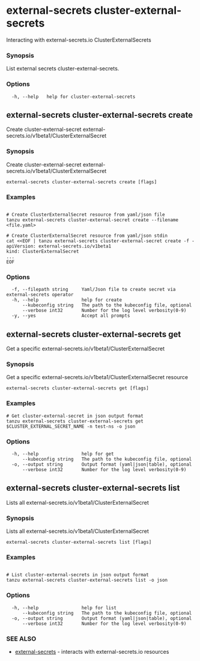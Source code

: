 # external-secrets cluster-external-secrets

Interacting with external-secrets.io ClusterExternalSecrets

### Synopsis

List external secrets cluster-external-secrets.

### Options

```console
  -h, --help   help for cluster-external-secrets
```

## external-secrets cluster-external-secrets create

Create cluster-external-secret external-secrets.io/v1beta1/ClusterExternalSecret

### Synopsis

Create cluster-external-secret external-secrets.io/v1beta1/ClusterExternalSecret

```
external-secrets cluster-external-secrets create [flags]
```

### Examples

```

# Create ClusterExternalSecret resource from yaml/json file
tanzu external-secrets cluster-external-secret create --filename <file.yaml>

# Create ClusterExternalSecret resource from yaml/json stdin
cat <<EOF | tanzu external-secrets cluster-external-secret create -f -
apiVersion: external-secrets.io/v1beta1
kind: ClusterExternalSecret
...
EOF

```

### Options

```
  -f, --filepath string     Yaml/Json file to create secret via external-secrets operator
  -h, --help                help for create
      --kubeconfig string   The path to the kubeconfig file, optional
      --verbose int32       Number for the log level verbosity(0-9)
  -y, --yes                 Accept all prompts
```

## external-secrets cluster-external-secrets get

Get a specific external-secrets.io/v1beta1/ClusterExternalSecret

### Synopsis

Get a specific external-secrets.io/v1beta1/ClusterExternalSecret resource

```
external-secrets cluster-external-secrets get [flags]
```

### Examples

```
# Get cluster-external-secret in json output format
tanzu external-secrets cluster-external-secrets get $CLUSTER_EXTERNAL_SECRET_NAME -n test-ns -o json
```

### Options

```
  -h, --help                help for get
      --kubeconfig string   The path to the kubeconfig file, optional
  -o, --output string       Output format (yaml|json|table), optional
      --verbose int32       Number for the log level verbosity(0-9)
```

## external-secrets cluster-external-secrets list

Lists all external-secrets.io/v1beta1/ClusterExternalSecret

### Synopsis

Lists all external-secrets.io/v1beta1/ClusterExternalSecret

```
external-secrets cluster-external-secrets list [flags]
```

### Examples

```

# List cluster-external-secrets in json output format
tanzu external-secrets cluster-external-secrets list -o json
```

### Options

```
  -h, --help                help for list
      --kubeconfig string   The path to the kubeconfig file, optional
  -o, --output string       Output format (yaml|json|table), optional
      --verbose int32       Number for the log level verbosity(0-9)
```

### SEE ALSO

* [external-secrets](external-secrets.md)	 - interacts with external-secrets.io resources
